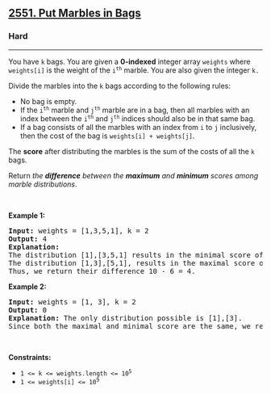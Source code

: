 <h2><a href="https://leetcode.com/problems/partition-labels/?envType=daily-question&envId=2025-05-17">2551. Put Marbles in Bags</a></h2><h3>Hard</h3><hr><p>You have <code>k</code> bags. You are given a <strong>0-indexed</strong> integer array <code>weights</code> where <code>weights[i]</code> is the weight of the <code>i<sup>th</sup></code> marble. You are also given the integer <code>k.</code></p>

<p>Divide the marbles into the <code>k</code> bags according to the following rules:</p>

<ul>
	<li>No bag is empty.</li>
	<li>If the <code>i<sup>th</sup></code> marble and <code>j<sup>th</sup></code> marble are in a bag, then all marbles with an index between the <code>i<sup>th</sup></code> and <code>j<sup>th</sup></code> indices should also be in that same bag.</li>
	<li>If a bag consists of all the marbles with an index from <code>i</code> to <code>j</code> inclusively, then the cost of the bag is <code>weights[i] + weights[j]</code>.</li>
</ul>

<p>The <strong>score</strong> after distributing the marbles is the sum of the costs of all the <code>k</code> bags.</p>

<p>Return <em>the <strong>difference</strong> between the <strong>maximum</strong> and <strong>minimum</strong> scores among marble distributions</em>.</p>

<p>&nbsp;</p>
<p><strong class="example">Example 1:</strong></p>

<pre>
<strong>Input:</strong> weights = [1,3,5,1], k = 2
<strong>Output:</strong> 4
<strong>Explanation:</strong> 
The distribution [1],[3,5,1] results in the minimal score of (1+1) + (3+1) = 6. 
The distribution [1,3],[5,1], results in the maximal score of (1+3) + (5+1) = 10. 
Thus, we return their difference 10 - 6 = 4.
</pre>

<p><strong class="example">Example 2:</strong></p>

<pre>
<strong>Input:</strong> weights = [1, 3], k = 2
<strong>Output:</strong> 0
<strong>Explanation:</strong> The only distribution possible is [1],[3]. 
Since both the maximal and minimal score are the same, we return 0.
</pre>

<p>&nbsp;</p>
<p><strong>Constraints:</strong></p>

<ul>
	<li><code>1 &lt;= k &lt;= weights.length &lt;= 10<sup>5</sup></code></li>
	<li><code>1 &lt;= weights[i] &lt;= 10<sup>9</sup></code></li>
</ul>
